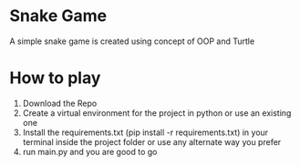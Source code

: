 # Snake Game

A simple snake game is created using concept of OOP and Turtle


# How to play

1) Download the Repo
2) Create a virtual environment for the project in python or use an existing one
3) Install the requirements.txt (pip install -r requirements.txt) in your terminal inside the project folder or use any alternate way you prefer
4) run main.py and you are good to go
